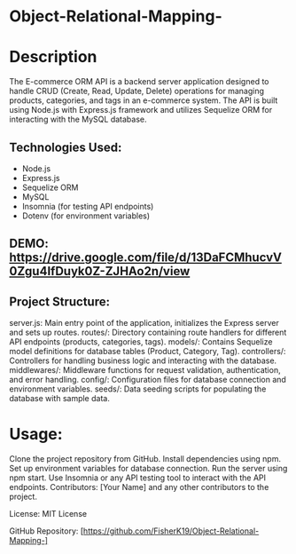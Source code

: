 # Object-Relational-Mapping-


<h1>Description</h1>
The E-commerce ORM API is a backend server application designed to handle CRUD (Create, Read, Update, Delete) operations for managing products, categories, and tags in an e-commerce system. The API is built using Node.js with Express.js framework and utilizes Sequelize ORM for interacting with the MySQL database.

## Technologies Used:

- Node.js
- Express.js
- Sequelize ORM
- MySQL
- Insomnia (for testing API endpoints)
- Dotenv (for environment variables)

## DEMO: https://drive.google.com/file/d/13DaFCMhucvV0Zgu4IfDuyk0Z-ZJHAo2n/view


## Project Structure:

server.js: Main entry point of the application, initializes the Express server and sets up routes.
routes/: Directory containing route handlers for different API endpoints (products, categories, tags).
models/: Contains Sequelize model definitions for database tables (Product, Category, Tag).
controllers/: Controllers for handling business logic and interacting with the database.
middlewares/: Middleware functions for request validation, authentication, and error handling.
config/: Configuration files for database connection and environment variables.
seeds/: Data seeding scripts for populating the database with sample data.

# Usage:

Clone the project repository from GitHub.
Install dependencies using npm.
Set up environment variables for database connection.
Run the server using npm start.
Use Insomnia or any API testing tool to interact with the API endpoints.
Contributors: [Your Name] and any other contributors to the project.

License: MIT License

GitHub Repository: [https://github.com/FisherK19/Object-Relational-Mapping-]

